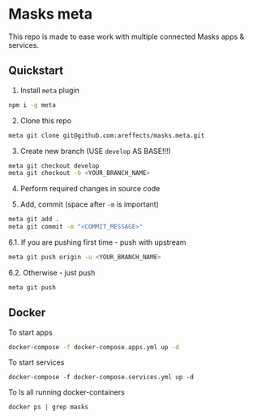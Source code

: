# Masks meta

This repo is made to ease work with multiple connected Masks apps & services.

## Quickstart

1. Install `meta` plugin

```sh
npm i -g meta
```

2. Clone this repo

```sh
meta git clone git@github.com:areffects/masks.meta.git
```

3. Create new branch (USE `develop` AS BASE!!!)

```sh
meta git checkout develop
meta git checkout -b <YOUR_BRANCH_NAME>
```

4. Perform required changes in source code

5. Add, commit (space after `-m` is important)

```sh
meta git add .
meta git commit -m "<COMMIT_MESSAGE>"
```

6.1. If you are pushing first time - push with upstream

```sh
meta git push origin -u <YOUR_BRANCH_NAME>
```

6.2. Otherwise - just push

```sh
meta git push
```

## Docker

To start apps

```sh
docker-compose -f docker-compose.apps.yml up -d
```

To start services

```
docker-compose -f docker-compose.services.yml up -d
```

To ls all running docker-containers

```
docker ps | grep masks
```
